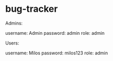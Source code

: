 # bug-tracker

Admins:

username: Admin
password: admin
role: admin

Users:

username: Milos
password: milos123
role: admin